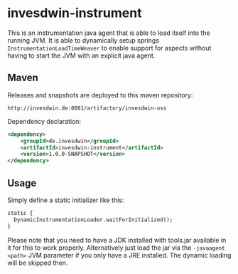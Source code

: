 # invesdwin-instrument

This is an instrumentation java agent that is able to load itself into the running JVM. It is able to dynamically setup springs `InstrumentationLoadTimeWeaver` to enable support for aspects without having to start the JVM with an explicit java agent.

## Maven

Releases and snapshots are deployed to this maven repository:
```
http://invesdwin.de:8081/artifactory/invesdwin-oss
```

Dependency declaration:
```xml
<dependency>
	<groupId>de.invesdwin</groupId>
	<artifactId>invesdwin-instrument</artifactId>
	<version>1.0.0-SNAPSHOT</version>
</dependency>
```

## Usage

Simply define a static initializer like this:
```xml
static {
  DynamicInstrumentationLoader.waitForInitialized();
}
```

Please note that you need to have a JDK installed with tools.jar available in it for this to work properly.
Alternatively just load the jar via the `-javaagent <path>` JVM parameter if you only have a JRE installed.
The dynamic loading will be skipped then.

